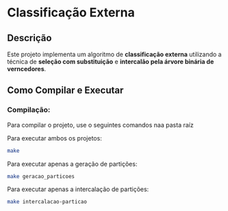 # Classificação Externa

## Descrição

Este projeto implementa um algoritmo de **classificação externa** utilizando a técnica de **seleção com substituição** e **intercalão pela árvore binária de verncedores**.

## Como Compilar e Executar

### Compilação:
Para compilar o projeto, use o seguintes comandos naa pasta raíz

Para executar ambos os projetos:
```bash
make
```
Para executar apenas a geração de partições:
```bash
make geracao_particoes
```
Para executar apenas a intercalação de partições:
```bash
make intercalacao-particao
```
